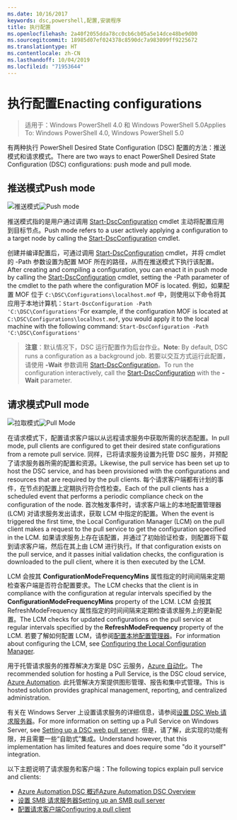 ```yaml
---
ms.date: 10/16/2017
keywords: dsc,powershell,配置,安装程序
title: 执行配置
ms.openlocfilehash: 2a40f2055dda78cc0cb6cb05a5e14dce48be9d00
ms.sourcegitcommit: 18985d07ef024378c8590dc7a983099ff9225672
ms.translationtype: HT
ms.contentlocale: zh-CN
ms.lasthandoff: 10/04/2019
ms.locfileid: "71953644"
---
```

# <a name="enacting-configurations"></a><span data-ttu-id="46d3d-103">执行配置</span><span class="sxs-lookup"><span data-stu-id="46d3d-103">Enacting configurations</span></span>

><span data-ttu-id="46d3d-104">适用于：Windows PowerShell 4.0 和 Windows PowerShell 5.0</span><span class="sxs-lookup"><span data-stu-id="46d3d-104">Applies To: Windows PowerShell 4.0, Windows PowerShell 5.0</span></span>

<span data-ttu-id="46d3d-105">有两种执行 PowerShell Desired State Configuration (DSC) 配置的方法：推送模式和请求模式。</span><span class="sxs-lookup"><span data-stu-id="46d3d-105">There are two ways to enact PowerShell Desired State Configuration (DSC) configurations: push mode and pull mode.</span></span>

## <a name="push-mode"></a><span data-ttu-id="46d3d-106">推送模式</span><span class="sxs-lookup"><span data-stu-id="46d3d-106">Push mode</span></span>

<span data-ttu-id="46d3d-107">![推送模式](../images/pushModel.png "推送模式的工作原理")</span><span class="sxs-lookup"><span data-stu-id="46d3d-107">![Push mode](../images/pushModel.png "How push mode works")</span></span>

<span data-ttu-id="46d3d-108">推送模式指的是用户通过调用 [Start-DscConfiguration](/powershell/module/psdesiredstateconfiguration/start-dscconfiguration) cmdlet 主动将配置应用到目标节点。</span><span class="sxs-lookup"><span data-stu-id="46d3d-108">Push mode refers to a user actively applying a configuration to a target node by calling the [Start-DscConfiguration](/powershell/module/psdesiredstateconfiguration/start-dscconfiguration) cmdlet.</span></span>

<span data-ttu-id="46d3d-109">创建并编译配置后，可通过调用 [Start-DscConfiguration](/powershell/module/psdesiredstateconfiguration/start-dscconfiguration) cmdlet，并将 cmdlet 的 -Path 参数设置为配置 MOF 所在的路径，从而在推送模式下执行该配置。</span><span class="sxs-lookup"><span data-stu-id="46d3d-109">After creating and compiling a configuration, you can enact it in push mode by calling the [Start-DscConfiguration](/powershell/module/psdesiredstateconfiguration/start-dscconfiguration) cmdlet, setting the -Path parameter of the cmdlet to the path where the configuration MOF is located.</span></span>
<span data-ttu-id="46d3d-110">例如，如果配置 MOF 位于 `C:\DSC\Configurations\localhost.mof` 中，则使用以下命令将其应用于本地计算机：`Start-DscConfiguration -Path 'C:\DSC\Configurations'`</span><span class="sxs-lookup"><span data-stu-id="46d3d-110">For example, if the configuration MOF is located at `C:\DSC\Configurations\localhost.mof`, you would apply it to the local machine with the following command: `Start-DscConfiguration -Path 'C:\DSC\Configurations'`</span></span>

> <span data-ttu-id="46d3d-111">__注意__：默认情况下，DSC 运行配置作为后台作业。</span><span class="sxs-lookup"><span data-stu-id="46d3d-111">__Note__: By default, DSC runs a configuration as a background job.</span></span> <span data-ttu-id="46d3d-112">若要以交互方式运行此配置，请使用 __-Wait__ 参数调用 [Start-DscConfiguration](/powershell/module/psdesiredstateconfiguration/start-dscconfiguration)。</span><span class="sxs-lookup"><span data-stu-id="46d3d-112">To run the configuration interactively, call the [Start-DscConfiguration](/powershell/module/psdesiredstateconfiguration/start-dscconfiguration) with the __-Wait__ parameter.</span></span>

## <a name="pull-mode"></a><span data-ttu-id="46d3d-113">请求模式</span><span class="sxs-lookup"><span data-stu-id="46d3d-113">Pull mode</span></span>

<span data-ttu-id="46d3d-114">![拉取模式](../images/pullModel.png "拉取模式的工作原理")</span><span class="sxs-lookup"><span data-stu-id="46d3d-114">![Pull Mode](../images/pullModel.png "How pull mode works")</span></span>

<span data-ttu-id="46d3d-115">在请求模式下，配置请求客户端以从远程请求服务中获取所需的状态配置。</span><span class="sxs-lookup"><span data-stu-id="46d3d-115">In pull mode, pull clients are configured to get their desired state configurations from a remote pull service.</span></span>
<span data-ttu-id="46d3d-116">同样，已将请求服务设置为托管 DSC 服务，并预配了请求服务器所需的配置和资源。</span><span class="sxs-lookup"><span data-stu-id="46d3d-116">Likewise, the pull service has been set up to host the DSC service, and has been provisioned with the configurations and resources that are required by the pull clients.</span></span>
<span data-ttu-id="46d3d-117">每个请求客户端都有计划的事件，在节点的配置上定期执行符合性检查。</span><span class="sxs-lookup"><span data-stu-id="46d3d-117">Each of the pull clients has a scheduled event that performs a periodic compliance check on the configuration of the node.</span></span>
<span data-ttu-id="46d3d-118">首次触发事件时，请求客户端上的本地配置管理器 (LCM) 对请求服务发出请求，获取 LCM 中指定的配置。</span><span class="sxs-lookup"><span data-stu-id="46d3d-118">When the event is triggered the first time, the Local Configuration Manager (LCM) on the pull client makes a request to the pull service to get the configuration specified in the LCM.</span></span>
<span data-ttu-id="46d3d-119">如果请求服务上存在该配置，并通过了初始验证检查，则配置将下载到请求客户端，然后在其上由 LCM 进行执行。</span><span class="sxs-lookup"><span data-stu-id="46d3d-119">If that configuration exists on the pull service, and it passes initial validation checks, the configuration is downloaded to the pull client, where it is then executed by the LCM.</span></span>

<span data-ttu-id="46d3d-120">LCM 会按其 **ConfigurationModeFrequencyMins** 属性指定的时间间隔来定期检查客户端是否符合配置要求。</span><span class="sxs-lookup"><span data-stu-id="46d3d-120">The LCM checks that the client is in compliance with the configuration at regular intervals specified by the **ConfigurationModeFrequencyMins** property of the LCM.</span></span>
<span data-ttu-id="46d3d-121">LCM 会按其 RefreshModeFrequency  属性指定的时间间隔来定期检查请求服务上的更新配置。</span><span class="sxs-lookup"><span data-stu-id="46d3d-121">The LCM checks for updated configurations on the pull service at regular intervals specified by the **RefreshModeFrequency** property of the LCM.</span></span>
<span data-ttu-id="46d3d-122">若要了解如何配置 LCM，请参阅[配置本地配置管理器](../managing-nodes/metaConfig.md)。</span><span class="sxs-lookup"><span data-stu-id="46d3d-122">For information about configuring the LCM, see [Configuring the Local Configuration Manager](../managing-nodes/metaConfig.md).</span></span>

<span data-ttu-id="46d3d-123">用于托管请求服务的推荐解决方案是 DSC 云服务，[Azure 自动化](https://azure.microsoft.com/services/automation/)。</span><span class="sxs-lookup"><span data-stu-id="46d3d-123">The recommended solution for hosting a Pull Service, is the DSC cloud service, [Azure Automation](https://azure.microsoft.com/services/automation/).</span></span>
<span data-ttu-id="46d3d-124">此托管解决方案提供图形管理、报告和集中式管理。</span><span class="sxs-lookup"><span data-stu-id="46d3d-124">This is hosted solution provides graphical management, reporting, and centralized administration.</span></span>

<span data-ttu-id="46d3d-125">有关在 Windows Server 上设置请求服务的详细信息，请参阅[设置 DSC Web 请求服务器](pullServer.md)。</span><span class="sxs-lookup"><span data-stu-id="46d3d-125">For more information on setting up a Pull Service on Windows Server, see [Setting up a DSC web pull server](pullServer.md).</span></span>
<span data-ttu-id="46d3d-126">但是，请了解，此实现的功能有限，并且需要一些“自助式”集成。</span><span class="sxs-lookup"><span data-stu-id="46d3d-126">Understand however, that this implementation has limited features and does require some "do it yourself" integration.</span></span>

<span data-ttu-id="46d3d-127">以下主题说明了请求服务和客户端：</span><span class="sxs-lookup"><span data-stu-id="46d3d-127">The following topics explain pull service and clients:</span></span>

- [<span data-ttu-id="46d3d-128">Azure Automation DSC 概述</span><span class="sxs-lookup"><span data-stu-id="46d3d-128">Azure Automation DSC Overview</span></span>](https://docs.microsoft.com/azure/automation/automation-dsc-overview)
- [<span data-ttu-id="46d3d-129">设置 SMB 请求服务器</span><span class="sxs-lookup"><span data-stu-id="46d3d-129">Setting up an SMB pull server</span></span>](pullServerSMB.md)
- [<span data-ttu-id="46d3d-130">配置请求客户端</span><span class="sxs-lookup"><span data-stu-id="46d3d-130">Configuring a pull client</span></span>](pullClientConfigID.md)
